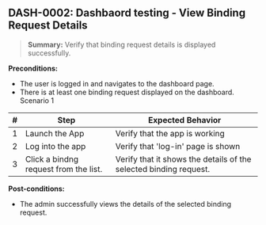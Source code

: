 ## **DASH-0002:** Dashbaord testing - View Binding Request Details

> **Summary:** Verify that binding request details is displayed successfully.  <br>

**Preconditions:** 
- The user is logged in and navigates to the dashboard page.
- There is at least one binding request displayed on the dashboard.
Scenario 1 

 | \# | Step | Expected Behavior | 
 |----|------|-------------------| 
 |  1 |Launch the App   | Verify that the app is working| 
 |  2 |Log into the app      | Verify that 'log-in' page is shown  | 
 |  3 |Click a bindng request from the list.     | Verify that it shows the details of the selected binding request. | 
 

**Post-conditions:**  
- The admin successfully views the details of the selected binding request.